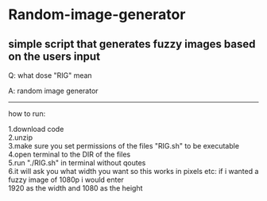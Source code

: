 # Random-image-generator
simple script that generates fuzzy images based on the users input
-

Q: what dose "RIG" mean

A: random image generator

---------
how to run:

1.download code <br />
2.unzip <br />
3.make sure you set permissions of the files "RIG.sh" to be executable <br />
4.open terminal to the DIR of the files <br />
5.run "./RIG.sh" in terminal without qoutes <br />
6.it will ask you what width you want so this works in pixels etc: if i wanted a fuzzy image of 1080p i would enter <br />
1920 as the width and 1080 as the height <br />
